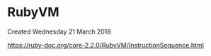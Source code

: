 # RubyVM
Created Wednesday 21 March 2018

<https://ruby-doc.org/core-2.2.0/RubyVM/InstructionSequence.html>

